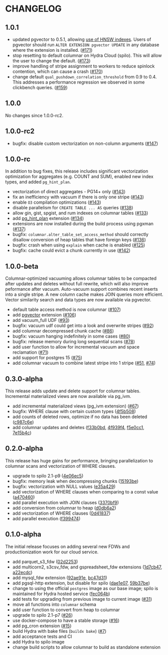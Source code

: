 # CHANGELOG

## 1.0.1

* updated pgvector to 0.5.1, allowing [use of HNSW indexes][pgvector-HNSW].
  Users of pgvector should run `ALTER EXTENSION pgvector UPDATE` in any
  database where the extension is installed. ([#171][])
* stop resetting to default columnar on Hydra Cloud (spilo). This will allow
  the user to change the default. ([#173][])
* improve handling of stripe assignment to workers to reduce spinlock
  contention, which can cause a crash ([#170][])
* change default `qual_pushdown_correlation_threshold` from 0.9 to 0.4. This
  addresses a performance regression we observed in some clickbench queries.
  ([#159][])

[#173]: https://github.com/hydradatabase/hydra/pull/173
[#171]: https://github.com/hydradatabase/hydra/pull/171
[#170]: https://github.com/hydradatabase/hydra/pull/170
[#159]: https://github.com/hydradatabase/hydra/pull/159
[pgvector-HNSW]: https://github.com/pgvector/pgvector#hnsw

## 1.0.0

No changes since 1.0.0-rc2.

## 1.0.0-rc2

* bugfix: disable custom vectorization on non-column arguments ([#147][])

[#147]: https://github.com/hydradatabase/hydra/pull/147

## 1.0.0-rc

In addition to bug fixes, this release includes significant vectorization optimization for aggregates (e.g. COUNT and SUM), enabled new index types, and added `pg_hint_plan`.

* vectorization of direct aggregates - PG14+ only ([#143][])
* fix an inefficiency with vacuum if there is only one stripe ([#143][])
* enable `O3` compilation optimizations ([#143][])
* disable parallelism for `CREATE TABLE ... AS` queries ([#138][])
* allow gin, gist, spgist, and rum indexes on columnar tables ([#133][])
* add [pg_hint_plan][] extension ([#134][])
* extensions are now installed during the build process using pgxman ([#137][])
* bugfix: `columnar.alter_table_set_access_method` should correctly disallow conversion of heap tables that have foreign keys ([#136][])
* bugfix: crash when using `explain` when cache is enabled ([#125][])
* bugfix: cache could evict a chunk currently in use ([#142][])

[#143]: https://github.com/hydradatabase/hydra/pull/143
[#138]: https://github.com/hydradatabase/hydra/pull/138
[#133]: https://github.com/hydradatabase/hydra/pull/133
[#134]: https://github.com/hydradatabase/hydra/pull/134
[#136]: https://github.com/hydradatabase/hydra/pull/136
[#125]: https://github.com/hydradatabase/hydra/pull/125
[#137]: https://github.com/hydradatabase/hydra/pull/137
[#142]: https://github.com/hydradatabase/hydra/pull/137
[pg_hint_plan]: https://github.com/ossc-db/pg_hint_plan

## 1.0.0-beta

Columnar-optimized vacuuming allows columnar tables to be compacted after updates and deletes without full rewrite, which will also improve peformance after vacuum. Auto-vacuum support combines recent inserts into a single stripe. A new column cache makes JOIN queries more efficient. Vector similarity search and data types are now available via pgvector.

* default table access method is now columnar ([#107][])
* add [pgvector][] extension ([#106][])
* add vacuum_full UDF ([#93][])
* bugfix: vacuum udf could get into a look and overwrite stripes ([#92][])
* add columnar decompressed chunk cache ([#86][])
* bugfix: vacuum hanging indefinitely in some cases ([#80][])
* bugfix: release memory during long sequential scans ([#78][])
* add user function to allow for incremental vacuum and space reclamation ([#71][])
* add support for postgres 15 ([#75][])
* add columnar vacuum to combine latest stripe into 1 stripe ([#51][], [#74][])

## 0.3.0-alpha

This release adds update and delete support for columnar tables. Incremental materialized views are now available via pg_ivm.

* add incremental materialized views (pg_ivm extension) ([#67][])
* bugfix: WHERE clause with certain custom types ([4f5b508][])
* add counts of deleted rows, optimize if no data has been deleted ([c987c6e][])
* add columnar updates and deletes ([f33b0bd][], [4f939f4][], [f5e0cc1][], [7e15b4c][])

## 0.2.0-alpha

This release has huge gains for performance, bringing parallelization to columnar scans and vectorization of WHERE clauses.

* upgrade to spilo 2.1-p9 ([4e06ec5][])
* bugfix: memory leak when decompressing chunks ([15193be][])
* bugfix: vectorization with NULL values ([e35a429][])
* add vectorization of WHERE clauses when comparing to a const value ([a470460][])
* add parallel execution with JOIN clauses ([3370bf9][])
* add conversion from columnar to heap ([d0db6a2][])
* add vectorization of WHERE clauses ([0d41837][])
* add parallel execution ([f399474][])

## 0.1.0-alpha

The initial release focuses on adding several new FDWs and productionization work for our cloud service.

* add parquet_s3_fdw ([02d2253][])
* add multicorn2, s3csv_fdw, and gspreadsheet_fdw extensions ([1d7cb47][], [a22ecdc][])
* add mysql_fdw extension ([92ae91e][], [bc47d31][])
* add pgsql-http extension, but disable for spilo ([dae1e07][], [59b37be][])
* change to using the official `postgres` image as our base image; spilo is maintained for Hydra hosted service ([fec064b][])
* add tests for upgrading from previous image to current image ([#31][])
* move all functions into `columnar` schema
* add user function to convert from heap to columnar
* upgrade to spilo 2.1-p7 ([#26][])
* use docker-compose to have a stable storage ([#16][])
* add pg_cron extension ([#15][])
* build Hydra with bake files (`buildx bake`) ([#7][])
* add acceptance tests and CI
* add Hydra to spilo image
* change build scripts to allow columnar to build as standalone extension

[#7]: https://github.com/hydradatabase/hydra/pull/7
[#15]: https://github.com/hydradatabase/hydra/pull/15
[#16]: https://github.com/hydradatabase/hydra/pull/16
[#26]: https://github.com/hydradatabase/hydra/pull/26
[#31]: https://github.com/hydradatabase/hydra/pull/31
[#51]: https://github.com/hydradatabase/hydra/pull/51
[#67]: https://github.com/hydradatabase/hydra/pull/67
[#71]: https://github.com/hydradatabase/hydra/pull/71
[#74]: https://github.com/hydradatabase/hydra/pull/74
[#75]: https://github.com/hydradatabase/hydra/pull/75
[#78]: https://github.com/hydradatabase/hydra/pull/78
[#80]: https://github.com/hydradatabase/hydra/pull/80
[#86]: https://github.com/hydradatabase/hydra/pull/86
[#92]: https://github.com/hydradatabase/hydra/pull/92
[#93]: https://github.com/hydradatabase/hydra/pull/93
[#106]: https://github.com/hydradatabase/hydra/pull/106
[#107]: https://github.com/hydradatabase/hydra/pull/107
[02d2253]: https://github.com/hydradatabase/hydra/commit/02d2253
[0d41837]: https://github.com/hydradatabase/hydra/commit/0d41837
[15193be]: https://github.com/hydradatabase/hydra/commit/15193be
[1d7cb47]: https://github.com/hydradatabase/hydra/commit/1d7cb47
[3370bf9]: https://github.com/hydradatabase/hydra/commit/3370bf9
[4e06ec5]: https://github.com/hydradatabase/hydra/commit/4e06ec5
[4f5b508]: https://github.com/hydradatabase/hydra/commit/4f5b508
[4f939f4]: https://github.com/hydradatabase/hydra/commit/4f939f4
[59b37be]: https://github.com/hydradatabase/hydra/commit/59b37be
[7e15b4c]: https://github.com/hydradatabase/hydra/commit/7e15b4c
[92ae91e]: https://github.com/hydradatabase/hydra/commit/92ae91e
[a22ecdc]: https://github.com/hydradatabase/hydra/commit/a22ecdc
[a470460]: https://github.com/hydradatabase/hydra/commit/a470460
[bc47d31]: https://github.com/hydradatabase/hydra/commit/bc47d31
[c987c6e]: https://github.com/hydradatabase/hydra/commit/c987c6e
[d0db6a2]: https://github.com/hydradatabase/hydra/commit/d0db6a2
[dae1e07]: https://github.com/hydradatabase/hydra/commit/dae1e07
[e35a429]: https://github.com/hydradatabase/hydra/commit/e35a429
[f33b0bd]: https://github.com/hydradatabase/hydra/commit/f33b0bd
[f399474]: https://github.com/hydradatabase/hydra/commit/f399474
[f5e0cc1]: https://github.com/hydradatabase/hydra/commit/f5e0cc1
[fec064b]: https://github.com/hydradatabase/hydra/commit/fec064b
[pgvector]: https://github.com/pgvector/pgvector
